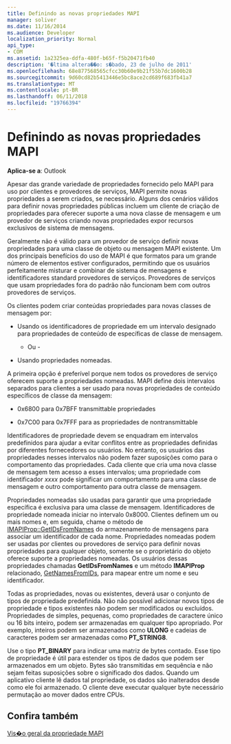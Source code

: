 ```yaml
---
title: Definindo as novas propriedades MAPI
manager: soliver
ms.date: 11/16/2014
ms.audience: Developer
localization_priority: Normal
api_type:
- COM
ms.assetid: 1a2325ea-ddfa-480f-b65f-f5b20471fb40
description: '�ltima altera��o: s�bado, 23 de julho de 2011'
ms.openlocfilehash: 68e877568565cfcc30b60e9b21f55b7dc1600b28
ms.sourcegitcommit: 9d60cd82b5413446e5bc8ace2cd689f683fb41a7
ms.translationtype: MT
ms.contentlocale: pt-BR
ms.lasthandoff: 06/11/2018
ms.locfileid: "19766394"
---
```

# <a name="defining-new-mapi-properties"></a>Definindo as novas propriedades MAPI

  
  
**Aplica-se a**: Outlook 
  
Apesar das grande variedade de propriedades fornecido pelo MAPI para uso por clientes e provedores de serviços, MAPI permite novas propriedades a serem criados, se necessário. Alguns dos cenários válidos para definir novas propriedades públicas incluem um cliente de criação de propriedades para oferecer suporte a uma nova classe de mensagem e um provedor de serviços criando novas propriedades expor recursos exclusivos de sistema de mensagens.
  
Geralmente não é válido para um provedor de serviço definir novas propriedades para uma classe de objeto ou mensagem MAPI existente. Um dos principais benefícios do uso de MAPI é que formatos para um grande número de elementos estiver configurados, permitindo que os usuários perfeitamente misturar e combinar de sistema de mensagens e identificadores standard provedores de serviços. Provedores de serviços que usam propriedades fora do padrão não funcionam bem com outros provedores de serviços. 
  
Os clientes podem criar conteúdas propriedades para novas classes de mensagem por:
  
- Usando os identificadores de propriedade em um intervalo designado para propriedades de conteúdo de específicas de classe de mensagem.
    
    - Ou -
    
- Usando propriedades nomeadas. 
    
A primeira opção é preferível porque nem todos os provedores de serviço oferecem suporte a propriedades nomeadas. MAPI define dois intervalos separados para clientes a ser usado para novas propriedades de conteúdo específicos de classe da mensagem:
  
- 0x6800 para 0x7BFF transmittable propriedades
    
- 0x7C00 para 0x7FFF para as propriedades de nontransmittable
    
Identificadores de propriedade devem se enquadram em intervalos predefinidos para ajudar a evitar conflitos entre as propriedades definidas por diferentes fornecedores ou usuários. No entanto, os usuários das propriedades nesses intervalos não podem fazer suposições como para o comportamento das propriedades. Cada cliente que cria uma nova classe de mensagem tem acesso a esses intervalos; uma propriedade com identificador _xxxx_ pode significar um comportamento para uma classe de mensagem e outro comportamento para outra classe de mensagem. 
  
Propriedades nomeadas são usadas para garantir que uma propriedade específica é exclusiva para uma classe de mensagem. Identificadores de propriedade nomeada iniciar no intervalo 0x8000. Clientes definem um ou mais nomes e, em seguida, chame o método de [IMAPIProp::GetIDsFromNames](imapiprop-getidsfromnames.md) do armazenamento de mensagens para associar um identificador de cada nome. Propriedades nomeadas podem ser usadas por clientes ou provedores de serviço para definir novas propriedades para qualquer objeto, somente se o proprietário do objeto oferece suporte a propriedades nomeadas. Os usuários dessas propriedades chamadas **GetIDsFromNames** e um método **IMAPIProp** relacionado, [GetNamesFromIDs](imapiprop-getnamesfromids.md), para mapear entre um nome e seu identificador.
  
Todas as propriedades, novas ou existentes, deverá usar o conjunto de tipos de propriedade predefinida. Não não possível adicionar novos tipos de propriedade e tipos existentes não podem ser modificados ou excluídos. Propriedades de simples, pequenas, como propriedades de caractere único ou 16 bits inteiro, podem ser armazenadas em qualquer tipo apropriado. Por exemplo, inteiros podem ser armazenados como **ULONG** e cadeias de caracteres podem ser armazenadas como **PT_STRING8**. 
  
Use o tipo **PT_BINARY** para indicar uma matriz de bytes contado. Esse tipo de propriedade é útil para estender os tipos de dados que podem ser armazenados em um objeto. Bytes são transmitidas em sequência e não sejam feitas suposições sobre o significado dos dados. Quando um aplicativo cliente lê dados tal propriedade, os dados são inalterados desde como ele foi armazenado. O cliente deve executar qualquer byte necessário permutação ao mover dados entre CPUs. 
  
## <a name="see-also"></a>Confira também



[Vis�o geral da propriedade MAPI](mapi-property-overview.md)

